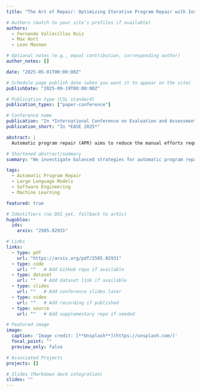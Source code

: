 ```yaml
---
title: "The Art of Repair: Optimizing Iterative Program Repair with Instruction-Tuned Models"

# Authors (match to your site’s profiles if available)
authors:
  - Fernando Vallecillos Ruiz
  - Max Hort
  - Leon Moonen

# Optional notes (e.g., equal contribution, corresponding author)
author_notes: []

date: "2025-05-01T00:00:00Z"

# Schedule page publish date (when you want it to appear on the site)
publishDate: "2025-09-19T00:00:00Z"

# Publication type (CSL standard)
publication_types: ["paper-conference"]

# Conference name
publication: "In *International Conference on Evaluation and Assessment in Software Engineering (EASE 2025)*"
publication_short: "In *EASE 2025*"

abstract: |
  Automatic program repair (APR) aims to reduce the manual efforts required to identify and fix errors in source code. Before the rise of LLM-based agents, a common strategy was to increase the number of generated patches, sometimes to the thousands, to achieve better repair results on benchmarks. More recently, self-iterative capabilities enabled LLMs to refine patches over multiple rounds guided by feedback. However, literature often focuses on many iterations and disregards different numbers of outputs. We investigate an APR pipeline that balances these two approaches, the generation of multiple outputs and multiple rounds of iteration, while imposing a limit of 10 total patches per bug. We apply three SOTA instruction-tuned LLMs — DeepSeekCoder-Instruct, Codellama-Instruct, Llama3.1-Instruct — to the APR task. We further fine-tune each model on an APR dataset with three sizes (1K, 30K, 65K) and two techniques (Full Fine-Tuning and LoRA), allowing us to assess their repair capabilities on two APR benchmarks: HumanEval-Java and Defects4J. Our results show that by using only a fraction (<1%) of the fine-tuning dataset, we can achieve improvements of up to 78% in the number of plausible patches generated, challenging prior studies that reported limited gains using Full Fine-Tuning. However, we find that exceeding certain thresholds leads to diminishing outcomes, likely due to overfitting. Moreover, we show that base models greatly benefit from creating patches in an iterative fashion rather than generating them all at once. In addition, the benefit of iterative strategies becomes more pronounced in complex benchmarks. Even fine-tuned models, while benefiting less from iterations, still gain advantages, particularly on complex benchmarks. The research underscores the need for balanced APR strategies that combine multi-output generation and iterative refinement.

# Shortened abstract/summary
summary: "We investigate balanced strategies for automatic program repair combining multi-output generation and iterative refinement with LLMs, showing substantial improvements across benchmarks."

tags:
  - Automatic Program Repair
  - Large Language Models
  - Software Engineering
  - Machine Learning

featured: true

# Identifiers (no DOI yet, fallback to arXiv)
hugoblox:
  ids:
    arxiv: "2505.02931"

# Links
links:
  - type: pdf
    url: "https://arxiv.org/pdf/2505.02931"
  - type: code
    url: ""   # Add GitHub repo if available
  - type: dataset
    url: ""   # Add dataset link if available
  - type: slides
    url: ""   # Add conference slides later
  - type: video
    url: ""   # Add recording if published
  - type: source
    url: ""   # Add supplementary repo if needed

# Featured image
image:
  caption: 'Image credit: [**Unsplash**](https://unsplash.com/)'
  focal_point: ""
  preview_only: false

# Associated Projects
projects: []

# Slides (Markdown deck integration)
slides: ""
---
```

